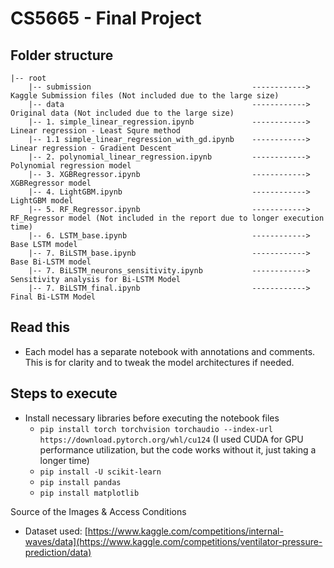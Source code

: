 # CS5665 - Final Project

## Folder structure
```
|-- root
    |-- submission                                    ------------> Kaggle Submission files (Not included due to the large size)
    |-- data                                          ------------> Original data (Not included due to the large size)
    |-- 1. simple_linear_regression.ipynb             ------------> Linear regression - Least Squre method
    |-- 1.1 simple_linear_regression_with_gd.ipynb    ------------> Linear regression - Gradient Descent
    |-- 2. polynomial_linear_regression.ipynb         ------------> Polynomial regression model 
    |-- 3. XGBRegressor.ipynb                         ------------> XGBRegressor model 
    |-- 4. LightGBM.ipynb                             ------------> LightGBM model 
    |-- 5. RF_Regressor.ipynb                         ------------> RF_Regressor model (Not included in the report due to longer execution time)
    |-- 6. LSTM_base.ipynb                            ------------> Base LSTM model
    |-- 7. BiLSTM_base.ipynb                          ------------> Base Bi-LSTM model
    |-- 7. BiLSTM_neurons_sensitivity.ipynb           ------------> Sensitivity analysis for Bi-LSTM Model
    |-- 7. BiLSTM_final.ipynb                         ------------> Final Bi-LSTM Model
```

## Read this
  - Each model has a separate notebook with annotations and comments. This is for clarity and to tweak the model architectures if needed.


##  Steps to execute
- Install necessary libraries before executing the notebook files
  - ```pip install torch torchvision torchaudio --index-url https://download.pytorch.org/whl/cu124``` (I used CUDA for GPU performance utilization, but the code works without it, just taking a longer time)
  - ```pip install -U scikit-learn```
  - ```pip install pandas```
  - ```pip install matplotlib```

Source of the Images & Access Conditions
- Dataset used: [https://www.kaggle.com/competitions/internal-waves/data](https://www.kaggle.com/competitions/ventilator-pressure-prediction/data)
